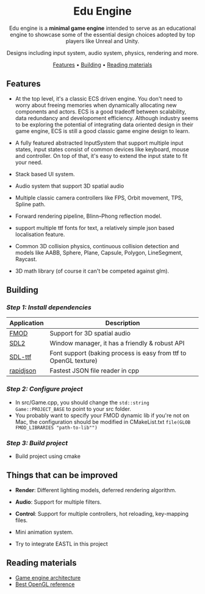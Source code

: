 <div align="center">

# Edu Engine

Edu engine is a **minimal game engine** intended to serve as an educational engine to showcase some of the essential design choices adopted by top players like Unreal and Unity.

Designs including input system, audio system, physics, rendering and more.

[Features](#features) •
[Building](#building) •
[Reading materials](#reading-materials)

</div>

## Features

- At the top level, it's a classic ECS driven engine. You don't need to worry about freeing memories when dynamically allocating new components and actors. ECS is a good tradeoff between scalability, data redundancy and developoment efficiency. Although industry seems to be exploring the potential of integrating data oriented design in their game engine, ECS is still a good classic game engine design to learn.

- A fully featured abstracted InputSystem that support multiple input states, input states consist of common devices like keyboard, mouse and controller. On top of that, it's easy to extend the input state to fit your need.

- Stack based UI system.

- Audio system that support 3D spatial audio

- Multiple classic camera controllers like FPS, Orbit movement, TPS, Spline path.

- Forward rendering pipeline, Blinn–Phong reflection model.

- support multiple ttf fonts for text, a relatively simple json based localisation feature.

- Common 3D collision physics, continuous collision detection and models like AABB, Sphere, Plane, Capsule, Polygon, LineSegment, Raycast.

- 3D math library (of course it can't be competed against glm).

  

## Building

### *Step 1: Install dependencies*
| Application | Description                                                  |
| ----------- | ------------------------------------------------------------ |
| [FMOD]      | Support for 3D spatial audio                                 |
| [SDL2]      | Window manager, it has a friendly & robust API               |
| [SDL-ttf]   | Font support (baking process is easy from ttf to OpenGL texture) |
| [rapidjson] | Fastest JSON file reader in cpp                              |

[FMOD]: https://www.fmod.com/
[SDL2]: https://www.libsdl.org/
[SDL-ttf]: https://github.com/libsdl-org/SDL_ttf
[rapidjson]: https://rapidjson.org/


### *Step 2: Configure project*
- In src/Game.cpp, you should change the `std::string Game::PROJECT_BASE` to point to your src folder.
- You probably want to specify your FMOD dynamic lib if you're not on Mac, the configuration should be modified in CMakeList.txt `file(GLOB FMOD_LIBRARIES "path-to-lib"")`

### *Step 3: Build project*

- Build project using cmake

  

## Things that can be improved
- **Render**: Different lighting models, deferred rendering algorithm.

- **Audio**: Support for multiple filters.

- **Control**: Support for multiple controllers, hot reloading, key-mapping files.

- Mini animation system.

- Try to integrate EASTL in this project 

  

## Reading materials

- [Game engine architecture](https://www.gameenginebook.com/)
- [Best OpenGL reference](https://learnopengl.com/)
